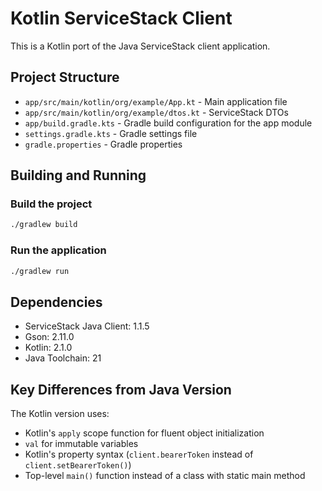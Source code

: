 # Kotlin ServiceStack Client

This is a Kotlin port of the Java ServiceStack client application.

## Project Structure

- `app/src/main/kotlin/org/example/App.kt` - Main application file
- `app/src/main/kotlin/org/example/dtos.kt` - ServiceStack DTOs
- `app/build.gradle.kts` - Gradle build configuration for the app module
- `settings.gradle.kts` - Gradle settings file
- `gradle.properties` - Gradle properties

## Building and Running

### Build the project
```bash
./gradlew build
```

### Run the application
```bash
./gradlew run
```

## Dependencies

- ServiceStack Java Client: 1.1.5
- Gson: 2.11.0
- Kotlin: 2.1.0
- Java Toolchain: 21

## Key Differences from Java Version

The Kotlin version uses:
- Kotlin's `apply` scope function for fluent object initialization
- `val` for immutable variables
- Kotlin's property syntax (`client.bearerToken` instead of `client.setBearerToken()`)
- Top-level `main()` function instead of a class with static main method

